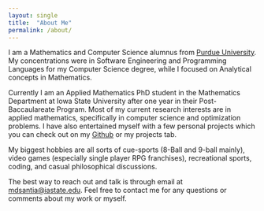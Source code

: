 ```yaml
---
layout: single
title:  "About Me"
permalink: /about/
---
```


I am a Mathematics and Computer Science alumnus from [Purdue University](https://purdue.edu/). My concentrations were in Software Engineering and Programming Languages for my Computer Science degree, while I focused on Analytical concepts in Mathematics. 

Currently I am an Applied Mathematics PhD student in the Mathematics Department at Iowa State University after one year in their Post-Baccaulareate Program. Most of my current research interests are in applied mathematics, specifically in computer science and optimization problems. I have also entertained myself with a few personal projects which you can check out on my [Github](https://github.com/mdsantia) or my projects tab.

My biggest hobbies are all sorts of cue-sports (8-Ball and 9-ball mainly), video games (especially single player RPG franchises), recreational sports, coding, and casual philosophical discussions.

The best way to reach out and talk is through email at [mdsantia@iastate.edu](mailto:mdsantia@iastate.edu). Feel free to contact me for any questions or comments about my work or myself.
